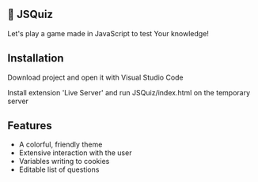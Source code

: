 
## 🦉 JSQuiz
Let's play a game made in JavaScript to test Your knowledge!


## Installation

Download project and open it with Visual Studio Code

Install extension 'Live Server' and run JSQuiz/index.html on the temporary server
## Features

- A colorful, friendly theme
- Extensive interaction with the user
- Variables writing to cookies
- Editable list of questions

